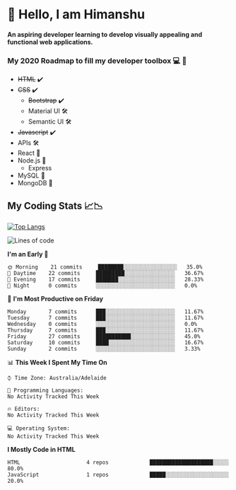 # 👋 Hello, I am Himanshu

#### An aspiring developer learning to develop visually appealing and functional web applications.

### My 2020 Roadmap to fill my developer toolbox 💻 🧰

- <s>HTML</s> ✔️ 
- <s>CSS</s> ✔️
  - <s>Bootstrap</s> ✔️
  - Material UI 🛠️
  - Semantic UI 🛠️
 - <s>Javascript</s> ✔️
 - APIs 🛠️
 - React 🚧
 - Node.js 🚧
    - Express 
 - MySQL 🚧
 - MongoDB 🚧
 
 
 ## My Coding Stats 📈📉
 
 [![Top Langs](https://github-readme-stats.vercel.app/api/top-langs/?username=himanshu-sxna&layout=compact)](https://github.com/anuraghazra/github-readme-stats)

<!--START_SECTION:waka-->
![Lines of code](https://img.shields.io/badge/From%20Hello%20World%20I%27ve%20Written-4531%20lines%20of%20code-blue)

**I'm an Early 🐤** 

```text
🌞 Morning    21 commits     ████████░░░░░░░░░░░░░░░░░   35.0% 
🌆 Daytime    22 commits     █████████░░░░░░░░░░░░░░░░   36.67% 
🌃 Evening    17 commits     ███████░░░░░░░░░░░░░░░░░░   28.33% 
🌙 Night      0 commits      ░░░░░░░░░░░░░░░░░░░░░░░░░   0.0%

```
📅 **I'm Most Productive on Friday** 

```text
Monday       7 commits      ███░░░░░░░░░░░░░░░░░░░░░░   11.67% 
Tuesday      7 commits      ███░░░░░░░░░░░░░░░░░░░░░░   11.67% 
Wednesday    0 commits      ░░░░░░░░░░░░░░░░░░░░░░░░░   0.0% 
Thursday     7 commits      ███░░░░░░░░░░░░░░░░░░░░░░   11.67% 
Friday       27 commits     ███████████░░░░░░░░░░░░░░   45.0% 
Saturday     10 commits     ████░░░░░░░░░░░░░░░░░░░░░   16.67% 
Sunday       2 commits      ░░░░░░░░░░░░░░░░░░░░░░░░░   3.33%

```


📊 **This Week I Spent My Time On** 

```text
⌚︎ Time Zone: Australia/Adelaide

💬 Programming Languages: 
No Activity Tracked This Week

🔥 Editors: 
No Activity Tracked This Week

💻 Operating System: 
No Activity Tracked This Week

```

**I Mostly Code in HTML** 

```text
HTML                     4 repos             ████████████████████░░░░░   80.0% 
JavaScript               1 repos             █████░░░░░░░░░░░░░░░░░░░░   20.0%

```



<!--END_SECTION:waka-->


